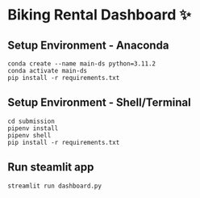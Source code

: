 # Biking Rental Dashboard ✨

## Setup Environment - Anaconda
```
conda create --name main-ds python=3.11.2
conda activate main-ds
pip install -r requirements.txt
```

## Setup Environment - Shell/Terminal
```
cd submission
pipenv install
pipenv shell
pip install -r requirements.txt
```

## Run steamlit app
```
streamlit run dashboard.py
```